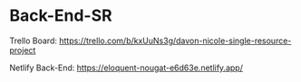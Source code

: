 # Back-End-SR
Trello Board: https://trello.com/b/kxUuNs3g/davon-nicole-single-resource-project

Netlify Back-End: https://eloquent-nougat-e6d63e.netlify.app/
